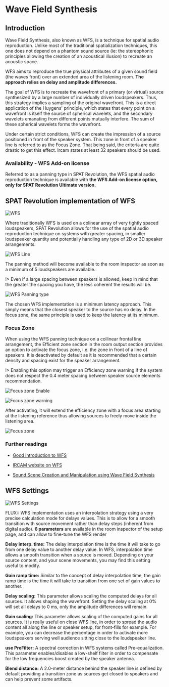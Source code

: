 # Wave Field Synthesis

## Introduction

Wave Field Synthesis, also known as WFS, is a technique for spatial audio reproduction. Unlike most of the traditional spatialization techniques, this one does not depend on a phantom sound source (ie: the stereophonic principles allowing the creation of an acoustical illusion) to recreate an acoustic space.

WFS aims to reproduce the true physical attributes of a given sound field (the waves front) over an extended area of the listening room. **The approach relies on delay and amplitude differences.**

The goal of WFS is to recreate the wavefront of a primary (or virtual) source synthesized by a large number of individually driven loudspeakers. Thus, this strategy implies a sampling of the original wavefront. This is a direct application of the Huygens' principle, which states that every point on a wavefront is itself the source of spherical wavelets, and the secondary wavelets emanating from different points mutually interfere. The sum of these spherical wavelets forms the wavefront.

Under certain strict conditions, WFS can create the impression of a source positioned in front of the speaker system. This zone in front of a speaker line is referred to as the Focus Zone. That being said, the criteria are quite drastic to get this effect. Ircam states at least 32 speakers should be used.

### Availability  - WFS Add-on license

Referred to as a panning type in SPAT Revolution, the WFS spatial audio reproduction technique is available with **the WFS Add-on license option, only for SPAT Revolution Ultimate version.**


## SPAT Revolution implementation of WFS

![WFS](https://github.com/FLUX-SE/doc_images/tree/main/SpatR/Room/WFSNiceOutput.png)

Where traditionally WFS is used on a colinear array of very tightly spaced loudspeakers, SPAT Revolution allows for the use of the spatial audio reproduction technique on systems with greater spacing, in smaller loudspeaker quantity and potentially handling any type of 2D or 3D speaker arrangements.

![WFS Line](https://github.com/FLUX-SE/doc_images/tree/main/SpatR/Room/WFSNice4.png)

The panning method will become available to the room inspector as soon as a minimum of 5 loudspeakers are available.

!> Even if a large spacing between speakers is allowed, keep in mind that the greater the spacing you have, the less coherent the results will be.

![WFS Panning type](https://github.com/FLUX-SE/doc_images/tree/main/SpatR/Setup/WFSPanning.png)

The chosen WFS implementation is a minimum latency approach. This simply means that the closest speaker to the source has no delay. In the focus zone, the same principle is used to keep the latency at its minimum.

### Focus Zone

When using the WFS panning technique on a collinear frontal line arrangement, the Efficient zone section in the room output section provides an option to activate the focus zone, i.e. the zone in front of a line of speakers. It is deactivated by default as it is recommended that a certain density and spacing exist for the speaker arrangement.


!>  Enabling this option may trigger an Efficiency zone warning if the system does not respect the 0.4 meter spacing between speaker source elements recommendation.

![Focus zone Enable](https://github.com/FLUX-SE/doc_images/tree/main/SpatR/Room/FocusZoneEnable.png)

![Focus zone warning](https://github.com/FLUX-SE/doc_images/tree/main/SpatR/Room/FocusZoneWarning.png)

After activating, it will extend the efficiency zone with a focus area starting at the listening reference thus allowing sources to freely move inside the listening area.

![Focus zone](https://github.com/FLUX-SE/doc_images/tree/main/SpatR/Room/FocusZone.png)

### Further readings

- [Good introduction to WFS](http://www.syntheticwave.de/Wavefieldsynthesis.htm)

- [IRCAM website on WFS](http://recherche.ircam.fr/equipes/salles/WFS_WEBSITE/Index_wfs_site.htm)

- [Sound Scene Creation and Manipulation using Wave Field Synthesis](http://recherche.ircam.fr/equipes/salles/WFS_WEBSITE/Documents/WFS_overview.pdf)

## WFS Settings

![WFS Settings](https://github.com/FLUX-SE/doc_images/tree/main/SpatR/Setup/WFSSettings.png)

FLUX:: WFS implementation uses an interpolation strategy using a very precise calculation mode for delays values. This is to allow for a smooth transition with source movement rather than delay steps (inherent from digital audio).
**6 parameters** are available in the room inspector of the setup page, and can allow to fine-tune the WFS render

**Delay interp. time:**
The delay interpolation time is the time it will take to go from one delay value to another delay value. In WFS, interpolation time allows a smooth transition when a source is moved. Depending on your source content, and your scene movements, you may find this setting useful to modify.

**Gain ramp time:**
Similar to the concept of delay interpolation time, the gain ramp time is the time it will take to transition from one set of gain values to another.

**Delay scaling:**
This parameter allows scaling the computed delays for all sources. It allows shaping the wavefront. Setting the delay scaling at 0% will set all delays to 0 ms, only the amplitude differences will remain.

**Gain scaling:**
This parameter allows scaling of the computed gains for all sources. It is really useful on close WFS line, in order to spread the audio content all along the line or speaker setup, for front-fills for example. For example, you can decrease the percentage in order to activate more loudspeakers serving well audience sitting close to the loudspeaker line.

**use PreFilter:**
A spectral correction in WFS systems called Pre-equalization. This parameter enables/disables a low-shelf filter in order to compensate for the low frequencies boost created by the speaker antenna.

**Blend distance:**
A 2.0-meter distance behind the speaker line is defined by default providing a transition zone as sources get closed to speakers and can help prevent some artifacts. 